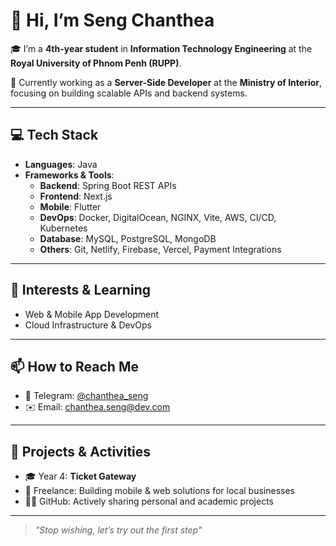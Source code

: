 # 👋 Hi, I’m Seng Chanthea

🎓 I’m a **4th-year student** in **Information Technology Engineering** at the **Royal University of Phnom Penh (RUPP)**.

💼 Currently working as a **Server-Side Developer** at the **Ministry of Interior**, focusing on building scalable APIs and backend systems.

---

## 💻 Tech Stack

- **Languages**: Java
- **Frameworks & Tools**: 
  - **Backend**: Spring Boot REST APIs
  - **Frontend**: Next.js
  - **Mobile**: Flutter
  - **DevOps**: Docker, DigitalOcean, NGINX, Vite, AWS, CI/CD, Kubernetes
  - **Database**: MySQL, PostgreSQL, MongoDB
  - **Others**: Git, Netlify, Firebase, Vercel, Payment Integrations

---

## 🌱 Interests & Learning

- Web & Mobile App Development 
- Cloud Infrastructure & DevOps 

---

## 📫 How to Reach Me

- 📱 Telegram: [@chanthea_seng](https://t.me/chanthea_seng)
- ✉️ Email: [chanthea.seng@dev.com](mailto:chanthea.seng@dev.com)

---

## 📌 Projects & Activities

- 🎓 Year 4: **Ticket Gateway**  
- 💼 Freelance: Building mobile & web solutions for local businesses  
- 👨‍💻 GitHub: Actively sharing personal and academic projects  

---

> _"Stop wishing, let’s try out the first step"_
